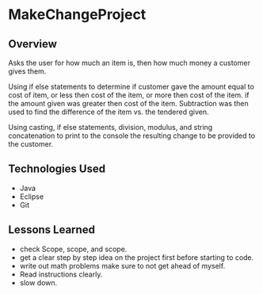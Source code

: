 # MakeChangeProject

## Overview
 Asks the user for how much an item is, then how much money a customer gives them. 
 
 Using if else statements to determine if customer gave the amount equal to cost of item, or less then cost of the item, or more then cost of the item.
 if the amount given was greater then cost of the item. Subtraction was then used to find the difference of the item vs. the tendered given. 
 
 Using casting, if else statements, division, modulus, and string concatenation to print to the console the resulting change to be provided to the customer. 
				

## Technologies Used
- Java
- Eclipse
- Git

## Lessons Learned

- check Scope, scope, and scope.
- get a clear step by step idea on the project first before starting to code.
- write out math problems make sure to not get ahead of myself.
- Read instructions clearly.
- slow down.

